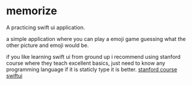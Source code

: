 # memorize
A practicing swift ui application.

a simple application where you can play a emoji game guessing what the other picture and emoji would be.

if you like learning swift ui from ground up i recommend using stanford course where they teach excellent basics, just need to know any programming language if it is staticly type it is better.
[stanford course swiftui](https://www.youtube.com/watch?v=eHEeWzFP6O4)
